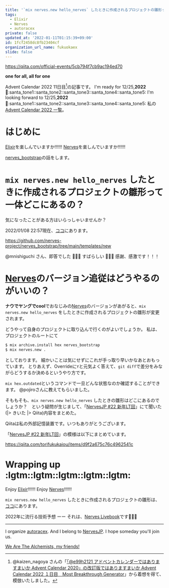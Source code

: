 ```yaml
---
title: '`mix nerves.new hello_nerves` したときに作成されるプロジェクトの雛形って一体どこにあるの？'
tags:
  - Elixir
  - Nerves
  - autoracex
private: false
updated_at: '2022-01-11T01:15:39+09:00'
id: 1fcf2458dc8fb23404cf
organization_url_name: fukuokaex
slide: false
---
```

https://qiita.com/official-events/5cb794f7cb9ac194ed70

**one for all, all for one**

Advent Calendar 2022 11日目[^1]の記事です。
I'm ready for 12/25,**2022** :santa::santa_tone1::santa_tone2::santa_tone3::santa_tone4::santa_tone5:
I'm looking forward to  12/25,**2022** :santa::santa_tone1::santa_tone2::santa_tone3::santa_tone4::santa_tone5:
私の[Advent Calendar 2022 一覧](https://docs.google.com/spreadsheets/d/1HQvFjagQLRPjOYAjDVzWp9S4b8dKixxvvaz_TtbZWto/edit#gid=1723448955)。

[^1]: @kaizen_nagoya さんの「[「@e99h2121 アドベントカレンダーではありますまいか Advent Calendar 2020」の改訂版ではありますまいか Advent Calendar 2022 １日目　Most Breakthrough Generator](https://qiita.com/kaizen_nagoya/items/49ebebee3a0377f3b59b)」から着想を得て、模倣いたしました。 

# はじめに

[Elixir](https://elixir-lang.org/)を楽しんでいますか:bangbang::bangbang::bangbang:
[Nerves](https://www.nerves-project.org/)を楽しんでいますか:bangbang::bangbang::bangbang:

[nerves_bootstrap](https://github.com/nerves-project/nerves_bootstrap)の話をします。

# `mix nerves.new hello_nerves` したときに作成されるプロジェクトの雛形って一体どこにあるの？

気になったことがある方はいらっしゃいませんか？

2022/01/08 22:57現在、[ココ](https://github.com/nerves-project/nerves_bootstrap/tree/main/templates/new)にあります。

https://github.com/nerves-project/nerves_bootstrap/tree/main/templates/new

@mnishiguchi さん、即答でした :rocket::rocket::rocket:
すばらしい :tada::tada::tada:
感謝、感激です！！！

# [Nerves](https://www.nerves-project.org/)のバージョン追従はどうやるのがいいの？

**ナウでヤングでcool**でおなじみの[Nerves](https://www.nerves-project.org/)のバージョンがあがると、`mix nerves.new hello_nerves` をしたときに作成されるプロジェクトの雛形が変更されます。

どうやって自身のプロジェクトに取り込んで行くのがよいでしょうか。
私は、プロジェクトのルートにて

```bash
$ mix archive.install hex nerves_bootstrap
$ mix nerves.new .
```

としております。
細かいことは気にせずにこれが手っ取り早いかなあとおもっています。
とりあえず、Overrideに`Y`と元気よく答えて、`git diff`で差分をみながらどうするか決めるというやり方です。

`mix hex.outdated`というコマンドで一旦どんな状態なのか確認することができます。
@pojiroさんに教えてもらいました。

そももそも、`mix nerves.new hello_nerves` したときの雛形はどこにあるのでしょうか？　という疑問が生じまして、「[NervesJP #22 新年LT回](https://nerves-jp.connpass.com/event/234191/)」にて聞いた(|> きいた |> Qiita)内容をまとめた。

Qiitaは私の外部記憶装置です。いつもありがとうございます。

「[NervesJP #22 新年LT回](https://nerves-jp.connpass.com/event/234191/)」の模様は以下にまとめています。

https://qiita.com/torifukukaiou/items/d9f2a675c76c4962541c


# Wrapping up :lgtm::lgtm::lgtm::lgtm::lgtm:

Enjoy [Elixir](https://elixir-lang.org/):bangbang::bangbang::bangbang:
Enjoy [Nerves](https://www.nerves-project.org/):bangbang::bangbang::bangbang:
 
`mix nerves.new hello_nerves` したときに作成されるプロジェクトの雛形は、[ココ](https://github.com/nerves-project/nerves_bootstrap/tree/main/templates/new)にあります。

2022年に流行る技術予想 ーー それは、[Nerves Livebook](https://github.com/livebook-dev/nerves_livebook)です:rocket::rocket::rocket:

---

I organize [autoracex](https://autoracex.connpass.com/).
And I belong to [NervesJP](https://nerves-jp.connpass.com/).
I hope someday you'll join us.

[We Are The Alchemists, my friends!](https://www.youtube.com/watch?v=04854XqcfCY)
